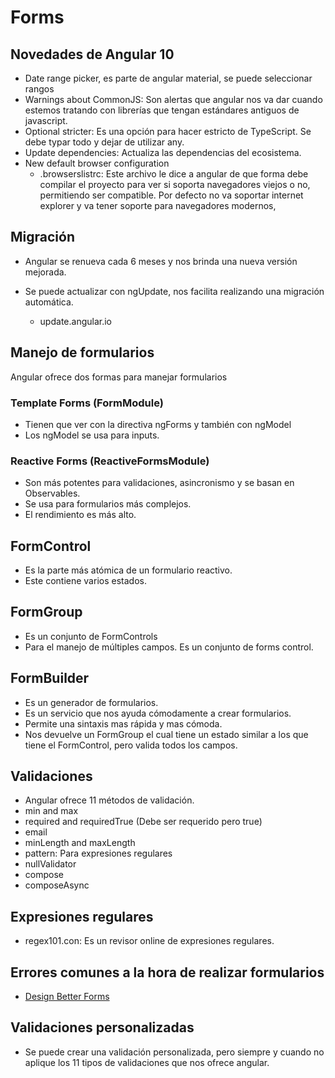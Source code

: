 # Forms

## Novedades de Angular 10

* Date range picker, es parte de angular material, se puede seleccionar rangos
* Warnings about CommonJS: Son alertas que angular nos va dar cuando estemos tratando con librerías que tengan estándares antiguos de javascript.
* Optional stricter: Es una opción para hacer estricto de TypeScript. Se debe typar todo y dejar de utilizar any.
* Update dependencies: Actualiza las dependencias del ecosistema.
* New default browser configuration
  * .browserslistrc: Este archivo le dice a angular de que forma debe compilar el proyecto para ver si soporta navegadores viejos o no, permitiendo ser compatible. Por defecto no va soportar internet explorer y va tener soporte para navegadores modernos,

## Migración

* Angular se renueva cada 6 meses y nos brinda una nueva versión mejorada.

* Se puede actualizar con ngUpdate, nos facilita realizando una migración automática.

  * update.angular.io


## Manejo de formularios

Angular ofrece dos formas para manejar formularios

### Template Forms  (FormModule)

* Tienen que ver con la directiva ngForms y también con ngModel
* Los ngModel se usa para inputs.

### Reactive Forms  (ReactiveFormsModule)

* Son más potentes para validaciones, asincronismo y se basan en Observables.
* Se usa para formularios más complejos.
* El rendimiento es más alto.

## FormControl 

* Es la parte más atómica de un formulario reactivo.
* Este contiene varios estados.

## FormGroup

* Es un conjunto de FormControls
* Para el manejo de múltiples campos. Es un conjunto de forms control.

## FormBuilder

* Es un generador de formularios.
* Es un servicio que nos ayuda cómodamente a crear formularios.
* Permite una sintaxis mas rápida y mas cómoda.
* Nos devuelve un FormGroup el cual tiene un estado similar a los que tiene el FormControl, pero valida todos los campos.

## Validaciones

* Angular ofrece 11 métodos de validación.
* min and max
* required and requiredTrue (Debe ser requerido pero true)
* email
* minLength and maxLength
* pattern: Para expresiones regulares
* nullValidator
* compose
* composeAsync

## Expresiones regulares

* regex101.con: Es un revisor online de expresiones regulares.

## Errores comunes a la hora de realizar formularios

* [Design Better Forms](https://medium.com/nextux/design-better-forms-96fadca0f49c)

## Validaciones personalizadas

* Se puede crear una validación personalizada, pero siempre y cuando no aplique los 11 tipos de validaciones que nos ofrece angular.

